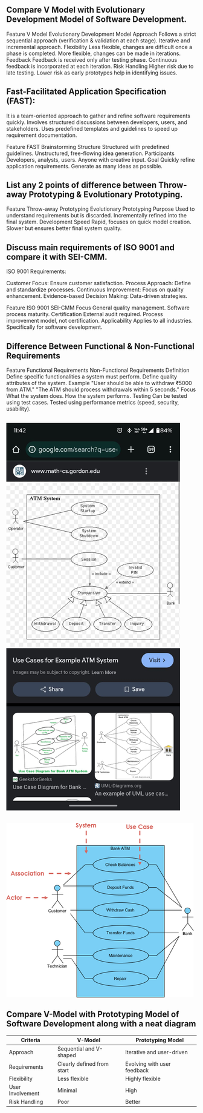 ## Compare V Model with Evolutionary Development Model of Software Development.
Feature	                        V Model	                                                                     Evolutionary Development Model
Approach	            Follows a strict sequential approach (verification & validation at each stage).	               Iterative and incremental approach.
Flexibility         	Less flexible, changes are difficult once a phase is completed.                     	More flexible, changes can be made in iterations.
Feedback	            Feedback is received only after testing phase.                                     	Continuous feedback is incorporated at each iteration.
Risk Handling	        Higher risk due to late testing.            	                            Lower risk as early prototypes help in identifying issues.



## Fast-Facilitated Application Specification (FAST):

It is a team-oriented approach to gather and refine software requirements quickly.
Involves structured discussions between developers, users, and stakeholders.
Uses predefined templates and guidelines to speed up requirement documentation.


Feature	                    FAST	                                   Brainstorming
Structure       	Structured with predefined guidelines.	        Unstructured, free-flowing idea generation.
Participants	    Developers, analysts, users.	                 Anyone with creative input.
Goal	            Quickly refine application requirements.	    Generate as many ideas as possible.


## List any 2 points of difference between Throw-away Prototyping & Evolutionary Prototyping.

Feature	            Throw-away Prototyping	                                Evolutionary Prototyping
Purpose         	Used to understand requirements but is discarded.	    Incrementally refined into the final system.
Development Speed	Rapid, focuses on quick model creation.	                Slower but ensures better final system quality.


## Discuss main requirements of ISO 9001 and compare it with SEI-CMM.
ISO 9001 Requirements:

Customer Focus: Ensure customer satisfaction.
Process Approach: Define and standardize processes.
Continuous Improvement: Focus on quality enhancement.
Evidence-based Decision Making: Data-driven strategies.

Feature	            ISO 9001	                          SEI-CMM
Focus	            General quality management. 	    Software process maturity.
Certification	    External audit required.	        Process improvement model, not certification.
Applicability	    Applies to all industries.	        Specifically for software development.



## Difference Between Functional & Non-Functional Requirements
Feature	                Functional Requirements	                                        Non-Functional Requirements
Definition	            Define specific functionalities a system must perform.	            Define quality attributes of the system.
Example	            "User should be able to withdraw ₹5000 from ATM."	                      "The ATM should process withdrawals within 5 seconds."
Focus	            What the system does.	                                                How the system performs.
Testing	                Can be tested using test cases.	                                      Tested using performance metrics (speed, security, usability).


## 
![alt text](image-11.png)


## 
![alt text](image-12.png)


## Compare V-Model with Prototyping Model of Software Development along with a neat diagram

| Criteria         | V-Model                    | Prototyping Model           |
| ---------------- | -------------------------- | --------------------------- |
| Approach         | Sequential and V-shaped    | Iterative and user-driven   |
| Requirements     | Clearly defined from start | Evolving with user feedback |
| Flexibility      | Less flexible              | Highly flexible             |
| User Involvement | Minimal                    | High                        |
| Risk Handling    | Poor                       | Better                      |


